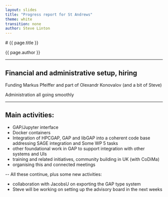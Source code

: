 ```yaml
---
layout: slides
title: "Progress report for St Andrews"
theme: white
transition: none
author: Steve Linton
---
```


<section data-markdown data-separator="^---\n" data-separator-vertical="^--\n">
# {{ page.title }}

{{ page.author }}

---
## Financial and administrative setup, hiring

Funding Markus Pfeiffer and part of Olexandr Konovalov (and a bit of Steve)

Administration all going smoothly

---
## Main activities:

* GAP/Jupyter interface
* Docker containers
* Integration of HPCGAP, GAP and libGAP into a coherent code base addressing SAGE integration
  and Some WP 5 tasks
* other foundational work in GAP to support integration with other systems and UIs
* training and related initiatives, community building in UK (with CoDiMa)
* organising this and connected meetings

--
All these continue, plus some new activities:

- collaboration with JacobsU on exporting the GAP type system
- Steve will be working on setting up the advisory board in the next
  weeks

</section>
